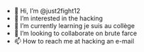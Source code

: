 - 👋 Hi, I’m @just2fight12
- 👀 I’m interested in the hacking
- 🌱 I’m currently learning je suis au collège
- 💞️ I’m looking to collaborate on brute farce
- 📫 How to reach me at hacking an e-mail

<!---
just2fight12/just2fight12 is a ✨ special ✨ repository because its `README.md` (this file) appears on your GitHub profile.
You can click the Preview link to take a look at your changes.
--->

